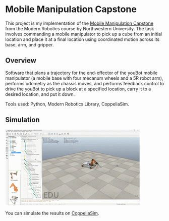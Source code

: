 # Mobile Manipulation Capstone

This project is my implementation of the [Mobile Manipulation Capstone](https://hades.mech.northwestern.edu/index.php/Mobile_Manipulation_Capstone) from the Modern Robotics course by Northwestern University. The task involves commanding a mobile manipulator to pick up a cube from an initial location and place it at a final location using coordinated motion across its base, arm, and gripper.

## Overview

Software that plans a trajectory for the end-effector of the youBot mobile manipulator (a mobile base with four mecanum wheels and a 5R robot arm), performs odometry as the chassis moves, and performs feedback control to drive the youBot to pick up a block at a specified location, carry it to a desired location, and put it down.

Tools used: Python, Modern Robotics Library, CoppeliaSim. 


## Simulation

![CoppeliaSim](results/simulation.gif)

You can simulate the results on [CoppeliaSim](https://www.coppeliarobotics.com/). 






